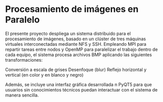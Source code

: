 # Procesamiento de imágenes en Paralelo

El presente proyecto despliega un sistema distribuido para el procesamiento de imágenes, basado en un clúster de tres máquinas virtuales interconectadas mediante NFS y SSH. Empleando MPI para repartir tareas entre nodos y OpenMP para paralelizar el trabajo dentro de cada equipo, el sistema procesa archivos BMP aplicando las siguientes transformaciones:

Conversión a escala de grises
Desenfoque (blur)
Reflejo horizontal y vertical (en color y en blanco y negro)

Además, se incluye una interfaz gráfica desarrollada n PyQT5 para que usuarios sin conocimientos técnicos puedan interactuar con el sistema de manera sencilla.

